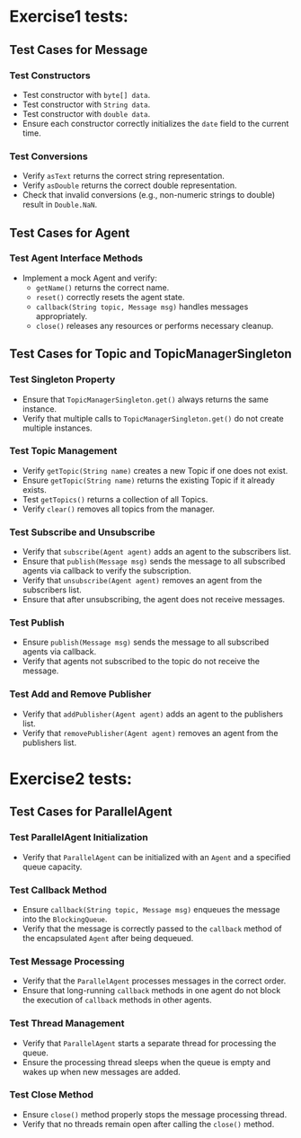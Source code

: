 # Exercise1 tests:

## Test Cases for Message

### Test Constructors

- Test constructor with `byte[] data`.
- Test constructor with `String data`.
- Test constructor with `double data`.
- Ensure each constructor correctly initializes the `date` field to the current time.

### Test Conversions

- Verify `asText` returns the correct string representation.
- Verify `asDouble` returns the correct double representation.
- Check that invalid conversions (e.g., non-numeric strings to double) result in `Double.NaN`.

## Test Cases for Agent

### Test Agent Interface Methods

- Implement a mock Agent and verify:
  - `getName()` returns the correct name.
  - `reset()` correctly resets the agent state.
  - `callback(String topic, Message msg)` handles messages appropriately.
  - `close()` releases any resources or performs necessary cleanup.

## Test Cases for Topic and TopicManagerSingleton

### Test Singleton Property

- Ensure that `TopicManagerSingleton.get()` always returns the same instance.
- Verify that multiple calls to `TopicManagerSingleton.get()` do not create multiple instances.

### Test Topic Management

- Verify `getTopic(String name)` creates a new Topic if one does not exist.
- Ensure `getTopic(String name)` returns the existing Topic if it already exists.
- Test `getTopics()` returns a collection of all Topics.
- Verify `clear()` removes all topics from the manager.

### Test Subscribe and Unsubscribe

- Verify that `subscribe(Agent agent)` adds an agent to the subscribers list.
- Ensure that `publish(Message msg)` sends the message to all subscribed agents via callback to verify the subscription.
- Verify that `unsubscribe(Agent agent)` removes an agent from the subscribers list.
- Ensure that after unsubscribing, the agent does not receive messages.

### Test Publish

- Ensure `publish(Message msg)` sends the message to all subscribed agents via callback.
- Verify that agents not subscribed to the topic do not receive the message.

### Test Add and Remove Publisher

- Verify that `addPublisher(Agent agent)` adds an agent to the publishers list.
- Verify that `removePublisher(Agent agent)` removes an agent from the publishers list.




# Exercise2 tests:

## Test Cases for ParallelAgent

### Test ParallelAgent Initialization

- Verify that `ParallelAgent` can be initialized with an `Agent` and a specified queue capacity.

### Test Callback Method

- Ensure `callback(String topic, Message msg)` enqueues the message into the `BlockingQueue`.
- Verify that the message is correctly passed to the `callback` method of the encapsulated `Agent` after being dequeued.

### Test Message Processing

- Verify that the `ParallelAgent` processes messages in the correct order.
- Ensure that long-running `callback` methods in one agent do not block the execution of `callback` methods in other agents.

### Test Thread Management

- Verify that `ParallelAgent` starts a separate thread for processing the queue.
- Ensure the processing thread sleeps when the queue is empty and wakes up when new messages are added.

### Test Close Method

- Ensure `close()` method properly stops the message processing thread.
- Verify that no threads remain open after calling the `close()` method.
